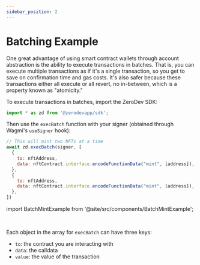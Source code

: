 ```yaml
---
sidebar_position: 2
---
```


# Batching Example

One great advantage of using smart contract wallets through account abstraction is the ability to execute transactions in batches.  That is, you can execute multiple transactions as if it's a single transaction, so you get to save on confirmation time and gas costs.  It's also safer because these transactions either all execute or all revert, no in-between, which is a property known as "atomicity."

To execute transactions in batches, import the ZeroDev SDK:

```jsx
import * as zd from '@zerodevapp/sdk';
```

Then use the `execBatch` function with your signer (obtained through Wagmi's `useSigner` hook):

```jsx
// This will mint two NFTs at a time
await zd.execBatch(signer, [
  {
    to: nftAddress,
    data: nftContract.interface.encodeFunctionData("mint", [address]),
  },
  {
    to: nftAddress,
    data: nftContract.interface.encodeFunctionData("mint", [address]),
  },
])
```

import BatchMintExample from '@site/src/components/BatchMintExample';

<BatchMintExample />

<br />

Each object in the array for `execBatch` can have three keys:

- `to`: the contract you are interacting with
- `data`: the calldata
- `value`: the value of the transaction

